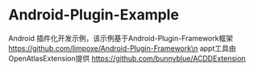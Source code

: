 # Android-Plugin-Example
Android 插件化开发示例，该示例基于Android-Plugin-Framework框架 https://github.com/limpoxe/Android-Plugin-Framework\n
appt工具由OpenAtlasExtension提供 https://github.com/bunnyblue/ACDDExtension
